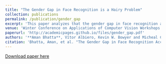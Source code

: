 ```yaml
---
title: "The Gender Gap in Face Recognition is a Hairy Problem"
collection: publications
permalink: /publication/gender_gap
excerpt: 'This paper analyzes that the gender gap in face recognition accuracy is mostly due varying dimensions of hairstyles that exists for men and is absent for female'
venue: 'Winter Conference on Applications of Computer Vision Workshops'
paperurl: 'http://academicpages.github.io/files/gender_gap.pdf'
authors: '**Aman Bhatta**, Vítor Albiero, Kevin W. Bowyer and Micheal C. King'
citation: 'Bhatta, Aman, et al. "The Gender Gap in Face Recognition Accuracy Is a Hairy Problem." arXiv preprint arXiv:2206.04867 (2022).'
---
```


[Download paper here](https://scholar.google.com/citations?view_op=view_citation&hl=en&user=XZkvOTEAAAAJ&sortby=pubdate&citation_for_view=XZkvOTEAAAAJ:mJbmKSuM8toC)

